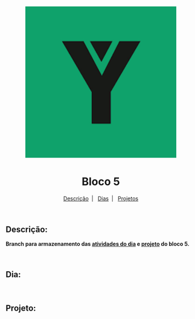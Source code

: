 <h1 align="center">
  <img alt="Imagem da Trybe" src="Imagens/trybe.png" width="400px">
</h1>

<h1 align="center">Bloco 5</h1>

<p align="center">
  <a href="#descricao">Descrição</a>&nbsp;&nbsp;|&nbsp;&nbsp;
  <a href="#dia">Dias</a>&nbsp;&nbsp;|&nbsp;&nbsp;
  <a href="#projeto">Projetos</a>
</p>

</br>
<h2 id="descricao"><strong>Descrição:<strong></h2>
<p>Branch para armazenamento das <a href="#dia">atividades do dia</a> e <a href="#projeto">projeto</a> do bloco 5.</p>

</br>
<h2 id="dia"><strong>Dia:<strong></h2>

</br>
<h2 id="projeto"><strong>Projeto:<strong></h2>